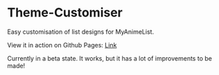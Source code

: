 # Theme-Customiser
Easy customisation of list designs for MyAnimeList.

View it in action on Github Pages: [Link](https://valeriolyndon.github.io/Theme-Customiser/?theme=clarity)

Currently in a beta state. It works, but it has a lot of improvements to be made!
